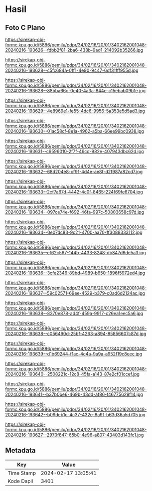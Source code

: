 # Hasil

## Foto C Plano

https://sirekap-obj-formc.kpu.go.id/5886/pemilu/pdpr/34/02/16/20/01/3402162001048-20240216-193626--fdbb2f81-2ba6-438b-9ad1-214092b35266.jpg

https://sirekap-obj-formc.kpu.go.id/5886/pemilu/pdpr/34/02/16/20/01/3402162001048-20240216-193628--c5fc684a-0ff1-4e90-9447-6df31fff955d.jpg

https://sirekap-obj-formc.kpu.go.id/5886/pemilu/pdpr/34/02/16/20/01/3402162001048-20240216-193628--88bba66c-0e40-4a3a-844e-c15ebab09b1e.jpg

https://sirekap-obj-formc.kpu.go.id/5886/pemilu/pdpr/34/02/16/20/01/3402162001048-20240216-193629--4e8969e1-fe55-4dc6-9956-5a353e5d5ad3.jpg

https://sirekap-obj-formc.kpu.go.id/5886/pemilu/pdpr/34/02/16/20/01/3402162001048-20240216-193630--01ac58cf-8e1a-4962-a5ba-66ee99bc0938.jpg

https://sirekap-obj-formc.kpu.go.id/5886/pemilu/pdpr/34/02/16/20/01/3402162001048-20240216-193631--c9596010-2f7f-46cd-982e-407943dbc62d.jpg

https://sirekap-obj-formc.kpu.go.id/5886/pemilu/pdpr/34/02/16/20/01/3402162001048-20240216-193632--68d204e8-cf91-4d4e-ae8f-d2f987a82cd7.jpg

https://sirekap-obj-formc.kpu.go.id/5886/pemilu/pdpr/34/02/16/20/01/3402162001048-20240216-193633--2cf7a67d-4442-4c0f-8465-224f69fe6704.jpg

https://sirekap-obj-formc.kpu.go.id/5886/pemilu/pdpr/34/02/16/20/01/3402162001048-20240216-193634--097ce74e-f692-46fa-997c-50803658c97d.jpg

https://sirekap-obj-formc.kpu.go.id/5886/pemilu/pdpr/34/02/16/20/01/3402162001048-20240216-193634--0e07dc83-9c21-4700-aa70-ff3089333112.jpg

https://sirekap-obj-formc.kpu.go.id/5886/pemilu/pdpr/34/02/16/20/01/3402162001048-20240216-193635--ef62c567-144b-4433-8248-db847d6de5a3.jpg

https://sirekap-obj-formc.kpu.go.id/5886/pemilu/pdpr/34/02/16/20/01/3402162001048-20240216-193636--3cfe2346-89bd-4989-b650-1896f5972ed4.jpg

https://sirekap-obj-formc.kpu.go.id/5886/pemilu/pdpr/34/02/16/20/01/3402162001048-20240216-193637--59c02571-69ee-4529-b379-c0ad6d2124ac.jpg

https://sirekap-obj-formc.kpu.go.id/5886/pemilu/pdpr/34/02/16/20/01/3402162001048-20240216-193638--8370e878-ad4f-459a-9917-c26ea1eec5a6.jpg

https://sirekap-obj-formc.kpu.go.id/5886/pemilu/pdpr/34/02/16/20/01/3402162001048-20240216-193638--c056490d-25bf-4263-a894-85856607c87d.jpg

https://sirekap-obj-formc.kpu.go.id/5886/pemilu/pdpr/34/02/16/20/01/3402162001048-20240216-193639--d1b69244-f1ac-4c4a-9a9a-a952f19c8eec.jpg

https://sirekap-obj-formc.kpu.go.id/5886/pemilu/pdpr/34/02/16/20/01/3402162001048-20240216-193640--2508221c-12c8-45fa-a143-87e2cf01ccef.jpg

https://sirekap-obj-formc.kpu.go.id/5886/pemilu/pdpr/34/02/16/20/01/3402162001048-20240216-193641--b37b0be6-469b-43dd-af86-f46775629f14.jpg

https://sirekap-obj-formc.kpu.go.id/5886/pemilu/pdpr/34/02/16/20/01/3402162001048-20240216-193642--b09deb1c-4c37-432e-8a91-b63d36a5d705.jpg

https://sirekap-obj-formc.kpu.go.id/5886/pemilu/pdpr/34/02/16/20/01/3402162001048-20240216-193627--2970f847-65b0-4e96-a807-43403d143fc1.jpg


## Metadata

| Key        | Value               |
| ---------- | ------------------- |
| Time Stamp | 2024-02-17 13:05:41 |
| Kode Dapil | 3401                |



